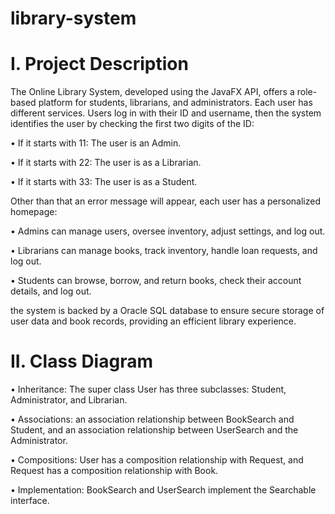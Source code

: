 # library-system

# I. Project Description
The Online Library System, developed using the JavaFX API, offers a role-based platform for students, librarians, and administrators. Each user has different services. Users log in with their ID and username, then the system identifies the user by checking the first two digits of the ID: 

• If it starts with 11: The user is an Admin. 

• If it starts with 22: The user is as a Librarian.

• If it starts with 33: The user is as a Student. 

Other than that an error message will appear, each user has a personalized homepage: 

• Admins can manage users, oversee inventory, adjust settings, and log out. 

• Librarians can manage books, track inventory, handle loan requests, and log out. 

• Students can browse, borrow, and return books, check their account details, and log out. 

the system is backed by a Oracle SQL database to ensure secure storage of user data and book 
records, providing an efficient library experience.

# II. Class Diagram

• Inheritance: The super class User has three subclasses: Student, Administrator, and Librarian. 

• Associations: an association relationship between BookSearch and Student, and an association relationship between UserSearch and the Administrator. 

• Compositions: User has a composition relationship with Request, and Request has a composition relationship with Book. 

• Implementation: BookSearch and UserSearch implement the Searchable interface.

